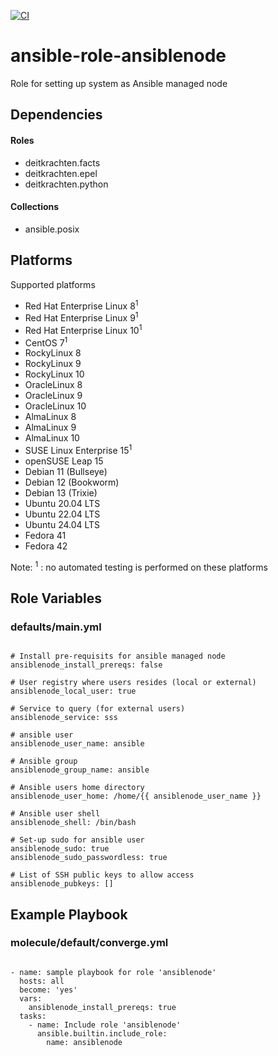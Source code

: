 [![CI](https://github.com/de-it-krachten/ansible-role-ansiblenode/workflows/CI/badge.svg?event=push)](https://github.com/de-it-krachten/ansible-role-ansiblenode/actions?query=workflow%3ACI)


# ansible-role-ansiblenode

Role for setting up system as Ansible managed node



## Dependencies

#### Roles
- deitkrachten.facts
- deitkrachten.epel
- deitkrachten.python

#### Collections
- ansible.posix

## Platforms

Supported platforms

- Red Hat Enterprise Linux 8<sup>1</sup>
- Red Hat Enterprise Linux 9<sup>1</sup>
- Red Hat Enterprise Linux 10<sup>1</sup>
- CentOS 7<sup>1</sup>
- RockyLinux 8
- RockyLinux 9
- RockyLinux 10
- OracleLinux 8
- OracleLinux 9
- OracleLinux 10
- AlmaLinux 8
- AlmaLinux 9
- AlmaLinux 10
- SUSE Linux Enterprise 15<sup>1</sup>
- openSUSE Leap 15
- Debian 11 (Bullseye)
- Debian 12 (Bookworm)
- Debian 13 (Trixie)
- Ubuntu 20.04 LTS
- Ubuntu 22.04 LTS
- Ubuntu 24.04 LTS
- Fedora 41
- Fedora 42

Note:
<sup>1</sup> : no automated testing is performed on these platforms

## Role Variables
### defaults/main.yml
<pre><code>
# Install pre-requisits for ansible managed node
ansiblenode_install_prereqs: false

# User registry where users resides (local or external)
ansiblenode_local_user: true

# Service to query (for external users)
ansiblenode_service: sss

# ansible user
ansiblenode_user_name: ansible

# Ansible group
ansiblenode_group_name: ansible

# Ansible users home directory
ansiblenode_user_home: /home/{{ ansiblenode_user_name }}

# Ansible user shell
ansiblenode_shell: /bin/bash

# Set-up sudo for ansible user
ansiblenode_sudo: true
ansiblenode_sudo_passwordless: true

# List of SSH public keys to allow access
ansiblenode_pubkeys: []
</pre></code>




## Example Playbook
### molecule/default/converge.yml
<pre><code>
- name: sample playbook for role 'ansiblenode'
  hosts: all
  become: 'yes'
  vars:
    ansiblenode_install_prereqs: true
  tasks:
    - name: Include role 'ansiblenode'
      ansible.builtin.include_role:
        name: ansiblenode
</pre></code>
